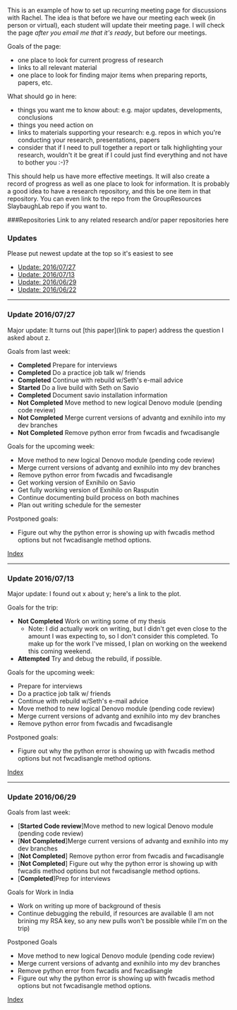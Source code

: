 This is an example of how to set up recurring meeting page for
discussions with Rachel. The idea is that before we have our meeting each week
(in person or virtual), each student will update their meeting page. I will
check the page *after you email me that it's ready*, but before our meetings. 

Goals of the page:
- one place to look for current progress of research
- links to all relevant material
- one place to look for finding major items when preparing reports, papers, etc.

What should go in here:
- things you want me to know about: e.g. major updates, developments,
  conclusions
- things you need action on
- links to materials supporting your research: e.g. repos in which you're
  conducting your research, presentations, papers
- consider that if I need to pull together a report or talk highlighting your
  research, wouldn't it be great if I could just find everything and not have to
bother you :-)?

This should help us have more effective meetings. It will also create a record
of progress as well as one place to look for information. It is probably a good
idea to have a research repository, and this be one item in that repository. You
can even link to the repo from the GroupResources SlaybaughLab repo if you want
to.


###<a name='repos'>Repositories
Link to any related research and/or paper repositories here

### <a name="top">Updates
Please put newest update at the top so it's easiest to see

* [Update: 2016/07/27](#update-20160727)
* [Update: 2016/07/13](#update-20160713)
* [Update: 2016/06/29](#update-20160629)
* [Update: 2016/06/22](#update-20160622)

******

### Update 2016/07/27

Major update: It turns out [this paper](link to paper) address the question I
asked about z.

Goals from last week:
* **Completed** Prepare for interviews 
* **Completed** Do a practice job talk w/ friends
* **Completed** Continue with rebuild w/Seth's e-mail advice
* **Started** Do a live build with Seth on Savio
* **Completed** Document savio installation information
* **Not Completed** Move method to new logical Denovo module (pending code review) 
* **Not Completed** Merge current versions of advantg and exnihilo into my dev branches
* **Not Completed** Remove python error from fwcadis and fwcadisangle

Goals for the upcoming week:
* Move method to new logical Denovo module (pending code review) 
* Merge current versions of advantg and exnihilo into my dev branches
* Remove python error from fwcadis and fwcadisangle
* Get working version of Exnihilo on Savio
* Get fully working version of Exnihilo on Rasputin
* Continue documenting build process on both machines
* Plan out writing schedule for the semester

Postponed goals: 
* Figure out why the python error is showing up with fwcadis method options 
but not fwcadisangle method options.

[Index](#top)

******

### Update 2016/07/13

Major update: I found out x about y; here's a link to the plot. 

Goals for the trip:
* **Not Completed** Work on writing some of my thesis 
  * Note: I did actually work on writing, but I didn't get even close to the amount I was 
  expecting to, so I don't consider this completed. To make up for the work I've missed, I plan 
  on working on the weekend this coming weekend. 
* **Attempted** Try and debug the rebuild, if possible. 

Goals for the upcoming week:
* Prepare for interviews 
* Do a practice job talk w/ friends
* Continue with rebuild w/Seth's e-mail advice
* Move method to new logical Denovo module (pending code review) 
* Merge current versions of advantg and exnihilo into my dev branches
* Remove python error from fwcadis and fwcadisangle

Postponed goals: 
* Figure out why the python error is showing up with fwcadis method options 
but not fwcadisangle method options.

[Index](#top)

******


### Update 2016/06/29

Goals from last week:
* [**Started Code review**]Move method to new logical Denovo module (pending code review) 
* [**Not Completed**]Merge current versions of advantg and exnihilo into my dev branches
* [**Not Completed**] Remove python error from fwcadis and fwcadisangle
* [**Not Completed**] Figure out why the python error is showing up with fwcadis method options 
but not fwcadisangle method options.
* [**Completed**]Prep for interviews

Goals for Work in India
* Work on writing up more of background of thesis
* Continue debugging the rebuild, if resources are available (I am not brining my RSA key, so
any new pulls won't be possible while I'm on the trip)

Postponed Goals 
* Move method to new logical Denovo module (pending code review) 
* Merge current versions of advantg and exnihilo into my dev branches
* Remove python error from fwcadis and fwcadisangle
* Figure out why the python error is showing up with fwcadis method options 
but not fwcadisangle method options.

[Index](#top)


